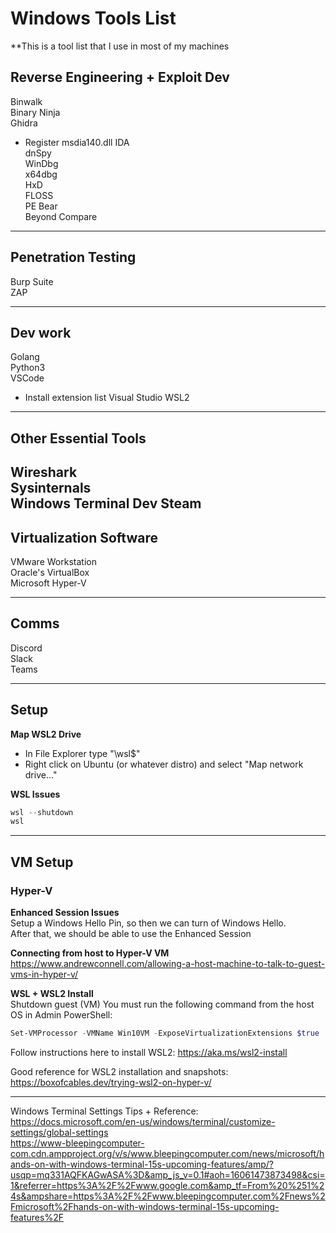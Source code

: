 # Windows Tools List
**This is a tool list that I use in most of my machines  
  
## Reverse Engineering + Exploit Dev  
Binwalk  
Binary Ninja  
Ghidra  
- Register msdia140.dll
IDA  
dnSpy  
WinDbg  
x64dbg  
HxD  
FLOSS  
PE Bear  
Beyond Compare  

------
  
## Penetration Testing
Burp Suite  
ZAP  

------
  
## Dev work
Golang  
Python3  
VSCode
- Install extension list
Visual Studio
WSL2  

------

## Other Essential Tools
Wireshark  
Sysinternals  
Windows Terminal Dev
Steam  
------

## Virtualization Software
VMware Workstation  
Oracle's VirtualBox  
Microsoft Hyper-V  

------

## Comms
Discord  
Slack  
Teams  

------
  
## Setup
**Map WSL2 Drive**  
- In File Explorer type "\\wsl$"  
- Right click on Ubuntu (or whatever distro) and select "Map network drive..."  
  
**WSL Issues**
```powershell
wsl --shutdown
wsl
```  

------
  
## VM Setup  
### Hyper-V  
**Enhanced Session Issues**  
Setup a Windows Hello Pin, so then we can turn of Windows Hello.  
After that, we should be able to use the Enhanced Session  
  
**Connecting from host to Hyper-V VM**  
https://www.andrewconnell.com/allowing-a-host-machine-to-talk-to-guest-vms-in-hyper-v/  
  
**WSL + WSL2 Install**  
Shutdown guest (VM)
You must run the following command from the host OS in Admin PowerShell:
```powershell
Set-VMProcessor -VMName Win10VM -ExposeVirtualizationExtensions $true
```
Follow instructions here to install WSL2:  https://aka.ms/wsl2-install  
  
Good reference for WSL2 installation and snapshots:  https://boxofcables.dev/trying-wsl2-on-hyper-v/  
  

------  
  
Windows Terminal Settings Tips + Reference:  
https://docs.microsoft.com/en-us/windows/terminal/customize-settings/global-settings  
https://www-bleepingcomputer-com.cdn.ampproject.org/v/s/www.bleepingcomputer.com/news/microsoft/hands-on-with-windows-terminal-15s-upcoming-features/amp/?usqp=mq331AQFKAGwASA%3D&amp_js_v=0.1#aoh=16061473873498&csi=1&referrer=https%3A%2F%2Fwww.google.com&amp_tf=From%20%251%24s&ampshare=https%3A%2F%2Fwww.bleepingcomputer.com%2Fnews%2Fmicrosoft%2Fhands-on-with-windows-terminal-15s-upcoming-features%2F  
  